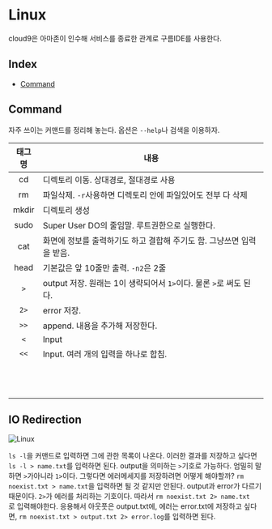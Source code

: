 # Linux

cloud9은 아마존이 인수해 서비스를 종료한 관계로 구름IDE를 사용한다. 



## Index

- [Command](#Command)





## Command

자주 쓰이는 커맨드를 정리해 놓는다. 옵션은 `--help`나 검색을 이용하자.

| 태그명 | 내용                                                         |
| :----: | ------------------------------------------------------------ |
|   cd   | 디렉토리 이동. 상대경로, 절대경로 사용                       |
|   rm   | 파일삭제. `-r`사용하면 디렉토리 안에 파일있어도 전부 다 삭제 |
| mkdir  | 디렉토리 생성                                                |
|  sudo  | Super User DO의 줄임말. 루트권한으로 실행한다.               |
|  cat   | 화면에 정보를 출력하기도 하고 결합해 주기도 함. 그냥쓰면 입력을 받음. |
|  head  | 기본값은 앞 10줄만 출력. `-n2`은 2줄                         |
|  `>`   | output 저장. 원래는 1이 생략되어서 `1>`이다. 물론 `>`로 써도 된다. |
|  `2>`  | error 저장.                                                  |
|  `>>`  | append. 내용을 추가해 저장한다.                              |
|  `<`   | Input                                                        |
|  `<<`  | Input. 여러 개의 입력을 하나로 합침.                         |
|        |                                                              |
|        |                                                              |
|        |                                                              |
|        |                                                              |
|        |                                                              |
|        |                                                              |
|        |                                                              |
|        |                                                              |
|        |                                                              |
|        |                                                              |
|        |                                                              |
|        |                                                              |



## IO Redirection

![Linux](https://user-images.githubusercontent.com/52786355/84125945-3cbc6b00-aa78-11ea-867f-d11d649a782e.PNG)

`ls -l`을 커맨드로 입력하면 그에 관한 목록이 나온다. 이러한 결과를 저장하고 싶다면 `ls -l > name.txt`를 입력하면 된다. output을 의미하는 `>`기호로 가능하다. 엄밀히 말하면 `>`가아니라 `1>`이다. 그렇다면 에러메세지를 저장하려면 어떻게 해야할까? `rm noexist.txt > name.txt`을 입력하면 될 것 같지만 안된다. output과 error가 다르기 때문이다. `2>`가 에러를 처리하는 기호이다. 따라서 `rm noexist.txt 2> name.txt  `로 입력해야한다. 응용해서 아웃풋은 output.txt에, 에러는 error.txt에 저장하고 싶다면, `rm noexist.txt > output.txt 2> error.log`를 입력하면 된다.





















